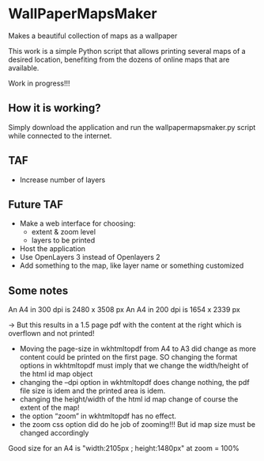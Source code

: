 # WallPaperMapsMaker
Makes a beautiful collection of maps as a wallpaper 

This work is a simple Python script that allows printing several maps of a desired location, benefiting from the dozens of online maps that are available.

Work in progress!!!

## How it is working?

Simply download the application and run the wallpapermapsmaker.py script while connected to the internet. 



## TAF

 * Increase number of layers

## Future TAF

 * Make a web interface for choosing:
   * extent & zoom level
   * layers to be printed
 * Host the application
 * Use OpenLayers 3 instead of Openlayers 2
 * Add something to the map, like layer name or something customized
 
## Some notes
 
An A4 in 300 dpi is 2480 x 3508 px
An A4 in 200 dpi is 1654 x 2339 px

→ But this results in a 1.5 page pdf with the content at the right which is overflown and not printed!

* Moving the page-size in wkhtmltopdf from A4 to A3 did change as more content could be printed on the first page. SO changing the format options in wkhtmltopdf must imply that we change the width/height of the html id map object
* changing the –dpi option in wkhtmltopdf does change nothing, the pdf file size is idem and the printed area is idem.
* changing the height/width of the html id map change of course the extent of the map!
* the option “zoom” in wkhtmltopdf has no effect.
* the zoom css option did do he job of zooming!!! But id map size must be changed accordingly 

Good size for an A4 is "width:2105px ; height:1480px" at zoom = 100%
